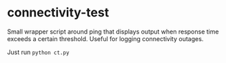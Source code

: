 
# connectivity-test

Small wrapper script around ping that displays output when response time
exceeds a certain threshold. Useful for logging connectivity outages.

Just run `python ct.py`
